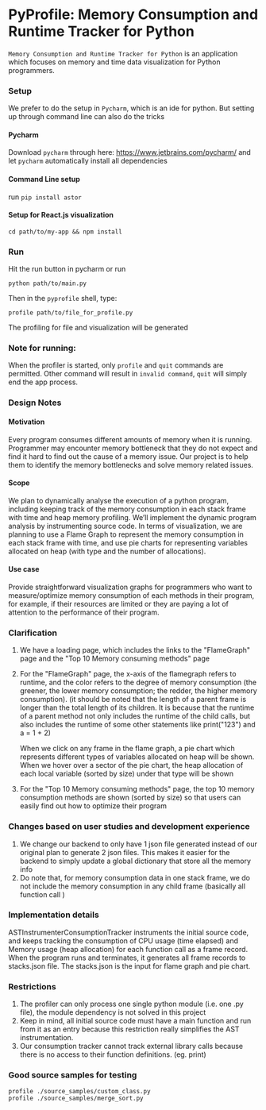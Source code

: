 # PyProfile: Memory Consumption and Runtime Tracker for Python

`Memory Consumption and Runtime Tracker for Python` is an application 
which focuses on memory and time data visualization for Python programmers.


### Setup

We prefer to do the setup in `Pycharm`, which is an ide for python.
But setting up through command line can also do the tricks

#### Pycharm
Download `pycharm` through here: https://www.jetbrains.com/pycharm/
and let `pycharm` automatically install all dependencies

#### Command Line setup
run `pip install astor`

#### Setup for React.js visualization
```shell
cd path/to/my-app && npm install
```

### Run
Hit the run button in pycharm or run 
```shell
python path/to/main.py
```
Then in the `pyprofile` shell, type:
```shell
profile path/to/file_for_profile.py
```

The profiling for file and visualization will be generated

### Note for running:
When the profiler is started, only `profile` and `quit` commands are
permitted. Other command will result in `invalid command`, `quit` will
simply end the app process. 

### Design Notes  
  
#### Motivation
Every program consumes different amounts of memory when it is running. Programmer may encounter memory bottleneck that they do not expect and find it hard to find out the cause of a memory issue. Our project is to help them to identify the memory bottlenecks and solve memory related issues.

#### Scope
We plan to dynamically analyse the execution of a python program, including keeping track of the memory consumption in each stack frame with time and heap memory profiling. We’ll implement the dynamic program analysis by instrumenting source code. In terms of visualization, we are planning to use a Flame Graph to represent the memory consumption in each stack frame with time, and use pie charts for representing variables allocated on heap (with type and the number of allocations).

#### Use case
Provide straightforward visualization graphs for programmers who want to measure/optimize memory consumption of each methods in their program, for example, if their resources are limited or they are paying a lot of attention to the performance of their program.


### Clarification

1. We have a loading page, which includes the links to the "FlameGraph" page and the "Top 10 Memory consuming methods" page
2. For the "FlameGraph" page, the x-axis of the flamegraph refers to runtime, and the color refers to the degree of memory consumption (the greener, the lower memory consumption; the redder, the higher memory consumption). (it should be noted that the length of a parent frame is longer than the total length of its children. It is because that the runtime of a parent method not only includes the runtime of the child calls, but also includes the runtime of some other statements like print("123") and a = 1 + 2)
    
   When we click on any frame in the flame graph, a pie chart which represents different types of variables allocated on heap will be shown.
   When we hover over a sector of the pie chart, the heap allocation of each local variable (sorted by size) under that type will be shown
3. For the "Top 10 Memory consuming methods" page, the top 10 memory consumption methods are shown (sorted by size) so that users can easily find out how to optimize their program

### Changes based on user studies and development experience

1. We change our backend to only have 1 json file generated instead of our original plan to generate 2 json files. This makes it easier for the backend to simply update a global dictionary that store all the memory info
2. Do note that, for memory consumption data in one stack frame, we do not include the memory consumption in any child frame (basically all function call )

### Implementation details
ASTInstrumenterConsumptionTracker instruments the initial source code,
and keeps tracking the consumption of CPU usage 
(time elapsed) and Memory usage (heap allocation) 
for each function call as a frame record. 
When the program runs and terminates, 
it generates all frame records to stacks.json file. 
The stacks.json is the input for flame graph and pie chart.

### Restrictions
1. The profiler can only process one single python module (i.e. one .py file), the module dependency is not solved in this project
2. Keep in mind, all initial source code must have a main function and run from it as an entry because this restriction really simplifies the AST instrumentation.
3. Our consumption tracker cannot track external library calls because there is no access to their function definitions. (eg. print)

### Good source samples for testing
```shell
profile ./source_samples/custom_class.py
profile ./source_samples/merge_sort.py
```
